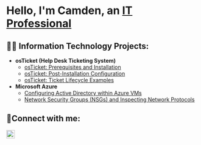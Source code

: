 <h1>Hello, I'm Camden, an <a href="https://www.linkedin.com/in/camden-bodden-201670235">IT Professional</a></h1>

<h2>👨‍💻 Information Technology Projects:</h2>

- <b>osTicket (Help Desk Ticketing System)</b>
  - [osTicket: Prerequisites and Installation](https://github.com/CamdenBodden/osTicket-Prerequisites-and-Installation)
  - [osTicket: Post-Installation Configuration](https://github.com/CamdenBodden/osTicket-Post-Installation-Configuration)
  - [osTicket: Ticket Lifecycle Examples](https://github.com/CamdenBodden/osTicket-Ticket-Lifecycle-Examples)
- <b>Microsoft Azure</b>
  - [Configuring Active Directory within Azure VMs](https://github.com/joshmadakoredmonds/configure-ad)
  - [Network Security Groups (NSGs) and Inspecting Network Protocols](https://github.com/joshmadakoredmonds/azure-network-protocols)

<h2>🤳Connect with me:</h2>


[<img align="left" alt="Camden | LinkedIn" width="22px" src="https://cdn.jsdelivr.net/npm/simple-icons@v3/icons/linkedin.svg" />][linkedin]


[linkedin]: https://www.linkedin.com/in/camden-bodden-201670235
